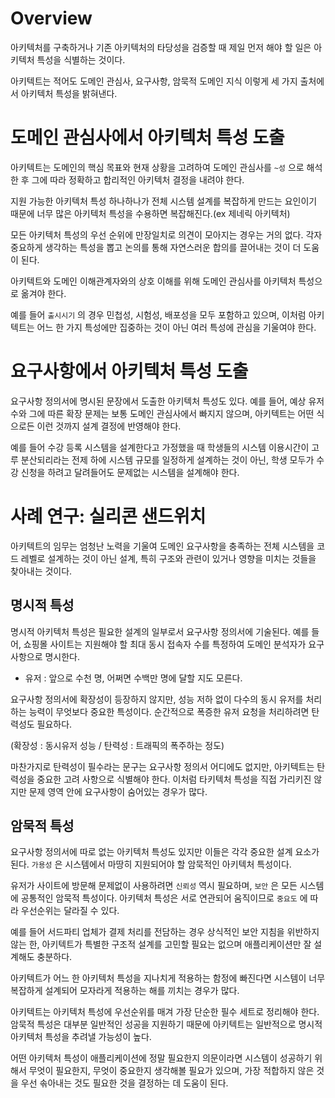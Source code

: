 # Overview

아키텍처를 구축하거나 기존 아키텍처의 타당성을 검증할 때 제일 먼저 해야 할 일은 아키텍처 특성을 식별하는 것이다.

아키텍트는 적어도 도메인 관심사, 요구사항, 암묵적 도메인 지식 이렇게 세 가지 출처에서 아키텍처 특성을 밝혀낸다.

# 도메인 관심사에서 아키텍처 특성 도출

아키텍트는 도메인의 핵심 목표와 현재 상황을 고려하여 도메인 관심사를 `~성` 으로 해석한 후 그에 따라 정확하고 합리적인 아키텍처 결정을 내려야 한다.

지원 가능한 아키텍처 특성 하나하나가 전체 시스템 설계를 복잡하게 만드는 요인이기 때문에 너무 많은 아키텍처 특성을 수용하면 복잡해진다.(ex 제네릭 아키텍처)

모든 아키텍처 특성의 우선 순위에 만장일치로 의견이 모아지는 경우는 거의 없다. 각자 중요하게 생각하는 특성을 뽑고 논의를 통해 자연스러운 합의를 끌어내는 것이 더 도움이 된다.

아키텍트와 도메인 이해관계자와의 상호 이해를 위해 도메인 관심사를 아키텍처 특성으로 옮겨야 한다.

예를 들어 `출시시기` 의 경우 민첩성, 시험성, 배포성을 모두 포함하고 있으며, 이처럼 아키텍트는 어느 한 가지 특성에만 집중하는 것이 아닌 여러 특성에 관심을 기울여야 한다.

# 요구사항에서 아키텍처 특성 도출

요구사항 정의서에 명시된 문장에서 도출한 아키텍처 특성도 있다. 예를 들어, 예상 유저 수와 그에 따른 확장 문제는 보통 도메인 관심사에서 빠지지 않으며, 아키텍트는 어떤 식으로든 이런 것까지 설계 결정에 반영해야 한다.

예를 들어 수강 등록 시스템을 설계한다고 가정했을 때 학생들의 시스템 이용시간이 고루 분산되리라는 전제 하에 시스템 규모를 일정하게 설계하는 것이 아닌, 학생 모두가 수강 신청을 하려고 달려들어도 문제없는 시스템을 설계해야 한다.

# 사례 연구: 실리콘 샌드위치

아키텍트의 임무는 엄청난 노력을 기울여 도메인 요구사항을 충족하는 전체 시스템을 코드 레벨로 설계하는 것이 아닌 설계, 특히 구조와 관련이 있거나 영향을 미치는 것들을 찾아내는 것이다.

## 명시적 특성

명시적 아키텍처 특성은 필요한 설계의 일부로서 요구사항 정의서에 기술된다. 예를 들어, 쇼핑몰 사이트는 지원해야 할 최대 동시 접속자 수를 특정하여 도메인 분석자가 요구사항으로 명시한다.

- 유저 : 앞으로 수천 명, 어쩌면 수백만 명에 달할 지도 모른다.

요구사항 정의서에 확장성이 등장하지 않지만, 성능 저하 없이 다수의 동시 유저를 처리하는 능력이 무엇보다 중요한 특성이다. 순간적으로 폭증한 유저 요청을 처리하려면 탄력성도 필요하다.

(확장성 : 동시유저 성능 / 탄력성 : 트래픽의 폭주하는 정도)

마찬가지로 탄력성이 필수라는 문구는 요구사항 정의서 어디에도 없지만, 아키텍트는 탄력성을 중요한 고려 사항으로 식별해야 한다. 이처럼 타키텍처 특성을 직접 가리키진 않지만 문제 영역 안에 요구사항이 숨어있는 경우가 많다.

## 암묵적 특성

요구사항 정의서에 따로 없는 아키텍처 특성도 있지만 이들은 각각 중요한 설계 요소가 된다. `가용성` 은 시스템에서 마땅히 지원되어야 할 암묵적인 아키텍처 특성이다.

유저가 사이트에 방문해 문제없이 사용하려면 `신뢰성` 역시 필요하며, `보안` 은 모든 시스템에 공통적인 암묵적 특성이다. 아키텍처 특성은 서로 연관되어 움직이므로 `중요도` 에 따라 우선순위는 달라질 수 있다.

예를 들어 서드파티 업체가 결제 처리를 전담하는 경우 상식적인 보안 지침을 위반하지 않는 한, 아키텍트가 특별한 구조적 설계를 고민할 필요는 없으며 애플리케이션만 잘 설계해도 충분하다.

아키텍트가 어느 한 아키텍처 특성을 지나치게 적용하는 함정에 빠진다면 시스템이 너무 복잡하게 설계되어 모자라게 적용하는 해를 끼치는 경우가 많다.

아키텍트는 아키텍처 특성에 우선순위를 매겨 가장 단순한 필수 세트로 정리해야 한다. 암묵적 특성은 대부분 일반적인 성공을 지원하기 때문에 아키텍트는 일반적으로 명시적 아키텍처 특성을 추려낼 가능성이 높다.

어떤 아키텍처 특성이 애플리케이션에 정말 필요한지 의문이라면 시스템이 성공하기 위해서 무엇이 필요한지, 무엇이 중요한지 생각해볼 필요가 있으며, 가장 적합하지 않은 것을 우선 솎아내는 것도 필요한 것을 결정하는 데 도움이 된다.
